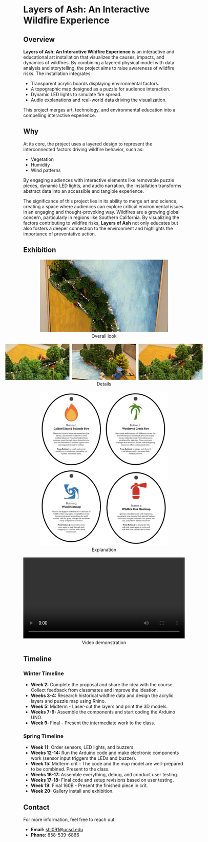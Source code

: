# Layers of Ash: An Interactive Wildfire Experience

## Overview
**Layers of Ash: An Interactive Wildfire Experience** is an interactive and educational art installation that visualizes the causes, impacts, and dynamics of wildfires. By combining a layered physical model with data analysis and storytelling, the project aims to raise awareness of wildfire risks. The installation integrates:

- Transparent acrylic boards displaying environmental factors.
- A topographic map designed as a puzzle for audience interaction.
- Dynamic LED lights to simulate fire spread.
- Audio explanations and real-world data driving the visualization.

This project merges art, technology, and environmental education into a compelling interactive experience.

## Why
At its core, the project uses a layered design to represent the interconnected factors driving wildfire behavior, such as:

- Vegetation
- Humidity
- Wind patterns

By engaging audiences with interactive elements like removable puzzle pieces, dynamic LED lights, and audio narration, the installation transforms abstract data into an accessible and tangible experience.

The significance of this project lies in its ability to merge art and science, creating a space where audiences can explore critical environmental issues in an engaging and thought-provoking way. Wildfires are a growing global concern, particularly in regions like Southern California. By visualizing the factors contributing to wildfire risks, **Layers of Ash** not only educates but also fosters a deeper connection to the environment and highlights the importance of preventative action.

## Exhibition

<!-- 第一张：Overall look（居中） -->
<div style="display: flex; justify-content: center; margin-top: 16px;">
  <img src="IMG_5182.JPG" alt="Overall installation" width="400px">
</div>
<p style="text-align: center; margin-top: 4px;">Overall look</p>

<!-- 第二行：Details（保持原来三张并排） -->
<div style="display: flex; justify-content: center; gap: 8px; margin-top: 16px;">
  <img src="IMG_5185.JPG" alt="Detail 1" width="200px">
  <img src="IMG_5186.JPG" alt="Detail 2" width="200px">
  <img src="IMG_5188.JPG" alt="Detail 3" width="200px">
</div>
<p style="text-align: center; margin-top: 4px;">Details</p>

<!-- 第三张：Explanation（居中） -->
<div style="display: flex; justify-content: center; margin-top: 16px;">
  <img src="IMG_5192.jpg" alt="Explanation" width="400px">
</div>
<p style="text-align: center; margin-top: 4px;">Explanation</p>

<!-- 视频：Video demonstration -->
<div style="display: flex; justify-content: center; margin-top: 16px;">
  <video controls width="800">
    <source src="IMG_5183_compressed.mp4" type="video/mp4">
    您的浏览器不支持 video 标签。
  </video>
</div>
<p style="text-align: center; margin-top: 4px;">Video demonstration</p>



## Timeline
### Winter Timeline
- **Week 2:** Complete the proposal and share the idea with the course. Collect feedback from classmates and improve the ideation.
- **Weeks 3-4:** Research historical wildfire data and design the acrylic layers and puzzle map using Rhino.
- **Week 5:** Midterm - Laser-cut the layers and print the 3D models.
- **Weeks 7-9:** Assemble the components and start coding the Arduino UNO.
- **Week 9:** Final - Present the intermediate work to the class.

### Spring Timeline
- **Week 11:** Order sensors, LED lights, and buzzers.
- **Weeks 12-14:** Run the Arduino code and make electronic components work (sensor input triggers the LEDs and buzzer).
- **Week 15:** Midterm crit - The code and the map model are well-prepared to be combined. Present to the class.
- **Weeks 16-17:** Assemble everything, debug, and conduct user testing.
- **Weeks 17-18:** Final code and setup revisions based on user testing.
- **Week 19:** Final 160B - Present the finished piece in crit.
- **Week 20:** Gallery install and exhibition.

## Contact
For more information, feel free to reach out:

- **Email:** [shl091@ucsd.edu](mailto:shl091@ucsd.edu)
- **Phone:** 858-539-6866
